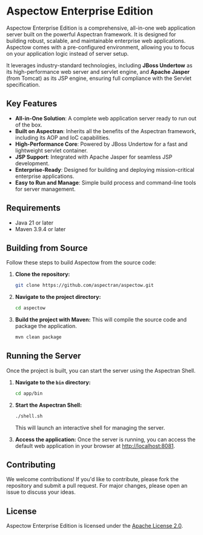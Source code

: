 # Aspectow Enterprise Edition

Aspectow Enterprise Edition is a comprehensive, all-in-one web application server built on the powerful Aspectran framework. It is designed for building robust, scalable, and maintainable enterprise web applications. Aspectow comes with a pre-configured environment, allowing you to focus on your application logic instead of server setup.

It leverages industry-standard technologies, including **JBoss Undertow** as its high-performance web server and servlet engine, and **Apache Jasper** (from Tomcat) as its JSP engine, ensuring full compliance with the Servlet specification.

## Key Features

- **All-in-One Solution**: A complete web application server ready to run out of the box.
- **Built on Aspectran**: Inherits all the benefits of the Aspectran framework, including its AOP and IoC capabilities.
- **High-Performance Core**: Powered by JBoss Undertow for a fast and lightweight servlet container.
- **JSP Support**: Integrated with Apache Jasper for seamless JSP development.
- **Enterprise-Ready**: Designed for building and deploying mission-critical enterprise applications.
- **Easy to Run and Manage**: Simple build process and command-line tools for server management.

## Requirements

- Java 21 or later
- Maven 3.9.4 or later

## Building from Source

Follow these steps to build Aspectow from the source code:

1.  **Clone the repository:**
    ```sh
    git clone https://github.com/aspectran/aspectow.git
    ```

2.  **Navigate to the project directory:**
    ```sh
    cd aspectow
    ```

3.  **Build the project with Maven:**
    This will compile the source code and package the application.
    ```sh
    mvn clean package
    ```

## Running the Server

Once the project is built, you can start the server using the Aspectran Shell.

1.  **Navigate to the `bin` directory:**
    ```sh
    cd app/bin
    ```

2.  **Start the Aspectran Shell:**
    ```sh
    ./shell.sh
    ```
    This will launch an interactive shell for managing the server.

3.  **Access the application:**
    Once the server is running, you can access the default web application in your browser at [http://localhost:8081](http://localhost:8081).

## Contributing

We welcome contributions! If you'd like to contribute, please fork the repository and submit a pull request. For major changes, please open an issue to discuss your ideas.

## License

Aspectow Enterprise Edition is licensed under the [Apache License 2.0](LICENSE.txt).
